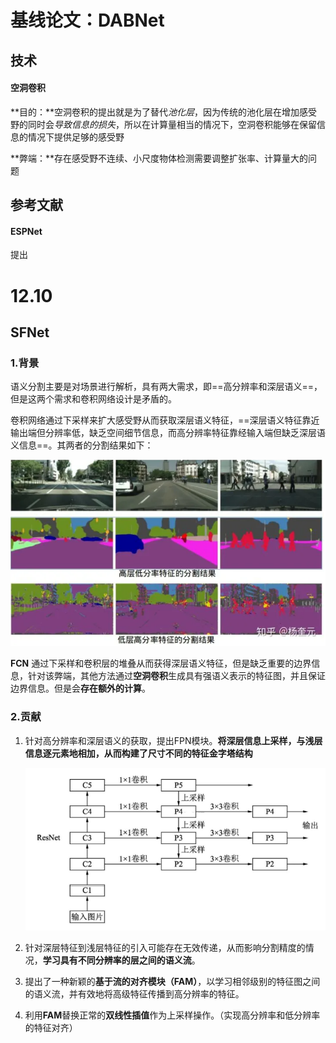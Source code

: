 # 基线论文：DABNet

## 技术

#### 空洞卷积

**目的：**空洞卷积的提出就是为了替代*池化层*，因为传统的池化层在增加感受野的同时会*导致信息的损失*，所以在计算量相当的情况下，空洞卷积能够在保留信息的情况下提供足够的感受野

**弊端：**存在感受野不连续、小尺度物体检测需要调整扩张率、计算量大的问题

## 参考文献

#### ESPNet

提出

# 12.10

## SFNet

### 1.背景

语义分割主要是对场景进行解析，具有两大需求，即==高分辨率和深层语义==，但是这两个需求和卷积网络设计是矛盾的。

卷积网络通过下采样来扩大感受野从而获取深层语义特征，==深层语义特征靠近输出端但分辨率低，缺乏空间细节信息，而高分辨率特征靠经输入端但缺乏深层语义信息==。其两者的分割结果如下：

![image-20201210100754702](%E8%AE%BA%E6%96%87%E6%96%87%E7%8C%AE.assets/image-20201210100754702.png)

**FCN** 通过下采样和卷积层的堆叠从而获得深层语义特征，但是缺乏重要的边界信息，针对该弊端，其他方法通过**空洞卷积**生成具有强语义表示的特征图，并且保证边界信息。但是会**存在额外的计算**。

### 2.贡献

1. 针对高分辨率和深层语义的获取，提出FPN模块。**将深层信息上采样，与浅层信息逐元素地相加，从而构建了尺寸不同的特征金字塔结构**

   ![image-20201210101432721](%E8%AE%BA%E6%96%87%E6%96%87%E7%8C%AE.assets/image-20201210101432721.png)

2. 针对深层特征到浅层特征的引入可能存在无效传递，从而影响分割精度的情况，**学习具有不同分辨率的层之间的语义流**。

3. 提出了一种新颖的**基于流的对齐模块（FAM）**，以学习相邻级别的特征图之间的语义流，并有效地将高级特征传播到高分辨率的特征。

4. 利用**FAM**替换正常的**双线性插值**作为上采样操作。（实现高分辨率和低分辨率的特征对齐）
